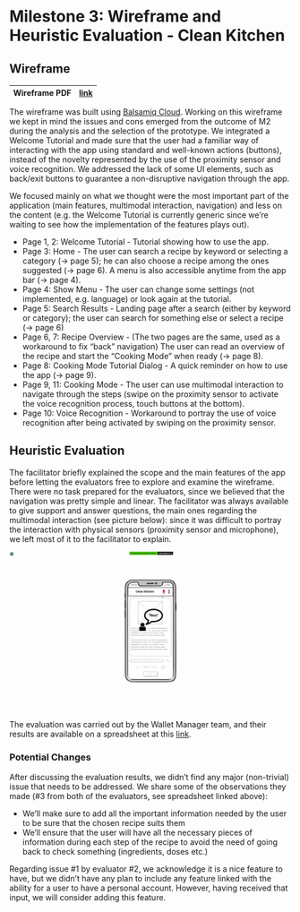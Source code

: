 # Milestone 3: Wireframe and Heuristic Evaluation - Clean Kitchen

## Wireframe

| Wireframe PDF | [link](res/Wireframe_M3.pdf) |
|:----:|:----:|

The wireframe was built using [Balsamiq Cloud](https://balsamiq.cloud/).
Working on this wireframe we kept in mind the issues and cons emerged from the outcome of M2 during the analysis and the selection of the prototype.
We integrated a Welcome Tutorial and made sure that the user had a familiar way of interacting with the app using standard and well-known actions (buttons), instead of the novelty represented by the use of the proximity sensor and voice recognition.
We addressed the lack of some UI elements, such as back/exit buttons to guarantee a non-disruptive navigation through the app.

We focused mainly on what we thought were the most important part of the application (main features, multimodal interaction, navigation) and less on the content (e.g. the Welcome Tutorial is currently generic since we’re waiting to see how the implementation of the features plays out).

- Page 1, 2: Welcome Tutorial - Tutorial showing how to use the app.
- Page 3: Home - The user can search a recipe by keyword or selecting a category (&#8594; page 5); he can also choose a recipe among the ones suggested (&#8594; page 6). A menu is also accessible anytime from the app bar (&#8594; page 4).
- Page 4: Show Menu - The user can change some settings (not implemented, e.g. language) or look again at the tutorial.
- Page 5: Search Results - Landing page after a search (either by keyword or category); the user can search for something else or select a recipe (&#8594; page 6)
- Page 6, 7: Recipe Overview - (The two pages are the same, used as a workaround to fix “back” navigation) The user can read an overview of the recipe and start the “Cooking Mode” when ready (&#8594; page 8).
- Page 8: Cooking Mode Tutorial Dialog - A quick reminder on how to use the app (&#8594; page 9).
- Page 9, 11: Cooking Mode - The user can use multimodal interaction to navigate through the steps (swipe on the proximity sensor to activate the voice recognition process, touch buttons at the bottom).  
- Page 10: Voice Recognition - Workaround to portray the use of voice recognition after being activated by swiping on the proximity sensor.

## Heuristic Evaluation

The facilitator briefly explained the scope and the main features of the app before letting the evaluators free to explore and examine the wireframe. There were no task prepared for the evaluators, since we believed that the navigation was pretty simple and linear.
The facilitator was always available to give support and answer questions, the main ones regarding the multimodal interaction (see picture below): since it was difficult to portray the interaction with physical sensors (proximity sensor and microphone), we left most of it to the facilitator to explain.

<img src="res/screenshot.png" width="700" alt="Screenshot from the evaluation"/>

The evaluation was carried out by the Wallet Manager team, and their results are available on a spreadsheet at this [link](<https://docs.google.com/spreadsheets/d/1-rPi7WNKPGi0WxXWe9Yaszs-QMVgsihDdqkUHmvLkBU/edit?usp=sharing>).

### Potential Changes

After discussing the evaluation results, we didn’t find any major (non-trivial) issue that needs to be addressed. We share some of the observations they made (#3 from both of the evaluators, see spreadsheet linked above):

- We’ll make sure to add all the important information needed by the user to be sure that the chosen recipe suits them
- We’ll ensure that the user will have all the necessary pieces of information during each step of the recipe to avoid the need of going back to check something (ingredients, doses etc.)

Regarding issue #1 by evaluator #2, we acknowledge it is a nice feature to have, but we didn’t have any plan to include any feature linked with the ability for a user to have a personal account. However, having received that input, we will consider adding this feature.
